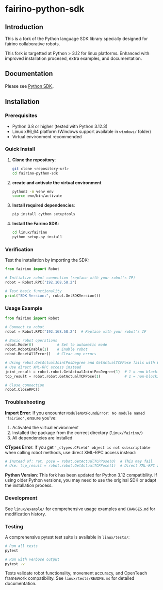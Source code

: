 # fairino-python-sdk 

Introduction
---------------
This is a fork of the Python language SDK library specially designed for fairino collaborative robots.

This fork is targetted at Python > 3.12 for linux platforms. Enhanced with improved installation procesed, extra examples, and documentation.

Documentation
----------------
Please see [Python SDK](https://fair-documentation.readthedocs.io/en/latest/SDKManual/python_intro.html)。


Installation
----------------

### Prerequisites
- Python 3.8 or higher (tested with Python 3.12.3)
- Linux x86_64 platform (Windows support available in `windows/` folder)
- Virtual environment recommended

### Quick Install

1. **Clone the repository**:
   ```bash
   git clone <repository-url>
   cd fairino-python-sdk
   ```

2. **create and activate the virtual environment** 
   ```bash
   python3 -m venv env
   source env/bin/activate
   ```

3. **Install required dependencies**:
   ```bash
   pip install cython setuptools
   ```

4. **Install the Fairino SDK**:
   ```bash
   cd linux/fairino
   python setup.py install
   ```

### Verification

Test the installation by importing the SDK:

```python
from fairino import Robot

# Initialize robot connection (replace with your robot's IP)
robot = Robot.RPC('192.168.58.2')

# Test basic functionality
print("SDK Version:", robot.GetSDKVersion())
```

### Usage Example

```python
from fairino import Robot

# Connect to robot
robot = Robot.RPC("192.168.58.2")  # Replace with your robot's IP

# Basic robot operations
robot.Mode(0)           # Set to automatic mode
robot.RobotEnable(1)    # Enable robot
robot.ResetAllError()   # Clear any errors

# Using robot.GetActualJointPosDegree and GetActualTCPPose fails with CTypes error
# Use direct XML-RPC access instead
joint_result = robot.robot.GetActualJointPosDegree(1)  # 1 = non-blocking
tcp_result = robot.robot.GetActualTCPPose(1)           # 1 = non-blocking

# Close connection
robot.CloseRPC()
```

### Troubleshooting

**Import Error**: If you encounter `ModuleNotFoundError: No module named 'fairino'`, ensure you've:
1. Activated the virtual environment
2. Installed the package from the correct directory (`linux/fairino/`)
3. All dependencies are installed

**CTypes Error**: If you get `'_ctypes.CField' object is not subscriptable` when calling robot methods, use direct XML-RPC access instead:
```python
# Instead of: ret, pose = robot.GetActualTCPPose(0)  # This may fail
# Use: tcp_result = robot.robot.GetActualTCPPose(1)  # Direct XML-RPC access
```

**Python Version**: This fork has been updated for Python 3.12 compatibility. If using older Python versions, you may need to use the original SDK or adapt the installation process.

### Development

See `linux/example/` for comprehensive usage examples and `CHANGES.md` for modification history.

### Testing

A comprehensive pytest test suite is available in `linux/tests/`:

```bash
# Run all tests
pytest

# Run with verbose output
pytest -v
```


Tests validate robot functionality, movement accuracy, and OpenTeach framework compatibility. See `linux/tests/README.md` for detailed documentation.
